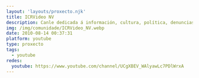 ```yaml
---
layout: 'layouts/proxecto.njk'
title: ICRVideo NV
description: Canle dedicada á información, cultura, política, denuncias e moitas cousas máis. Todo en Galego e desde Galiza.
img: /img/comunidade/ICRVideo_NV.webp
date: 2010-08-14 00:37:31
platform: youtube
type: proxecto
tags:
  - youtube
redes:
  youtube: https://www.youtube.com/channel/UCgXBEV_WAlyawLc7PDlWrxA
---
```

